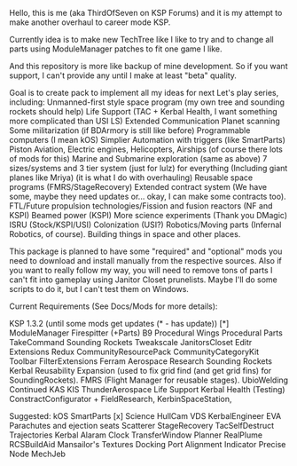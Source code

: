 Hello, this is me (aka ThirdOfSeven on KSP Forums) and it is my attempt to make another overhaul to career mode KSP.

Currently idea is to make new TechTree like I like to try and to change all parts using ModuleManager patches to fit one game I like.

And this repository is more like backup of mine development. So if you want support, I can't provide any until I make at least "beta" quality.

Goal is to create pack to implement all my ideas for next Let's play series, including:
Unmanned-first style space program (my own tree and sounding rockets should help)
Life Support (TAC + Kerbal Health, I want something more complicated than USI LS)
Extended Communication
Planet scanning
Some militarization (if BDArmory is still like before)
Programmable computers (I mean kOS)
Simplier Automation with triggers (like SmartParts)
Piston Aviation, Electric engines, Helicopters, Airships (of course there lots of mods for this)
Marine and Submarine exploration (same as above)
7 sizes/systems and 3 tier system (just for lulz) for everything (Including giant planes like Mriya) (it is what I do with overhauling)
Reusable space programs (FMRS/StageRecovery)
Extended contract system (We have some, maybe they need updates or... okay, I can make some contracts too).
FTL/Future propulsion technologies/Fission and fusion reactors (NF and KSPI)
Beamed power (KSPI)
More science experiments (Thank you DMagic)
ISRU (Stock/KSPI/USI)
Colonization (USI?)
Robotics/Moving parts (Infernal Robotics, of course).
Building things in space and other places.

This package is planned to have some "required" and "optional" mods you need to download and install manually from the respective sources.
Also if you want to really follow my way, you will need to remove tons of parts I can't fit into gameplay using Janitor Closet prunelists. 
Maybe I'll do some scripts to do it, but I can't test them on Windows.

Current Requirements (See Docs/Mods for more details):

KSP 1.3.2 (until some mods get updates (* - has update))
[*] ModuleManager
Firespitter (+Parts)
B9 Procedural Wings
Procedural Parts
TakeCommand
Sounding Rockets
Tweakscale
JanitorsCloset
Editr Extensions Redux
CommunityResourcePack
CommunityCategoryKit
Toolbar
FilterExtensions
Ferram Aerospace Research
Sounding Rockets
Kerbal Reusability Expansion (used to fix grid find (and get grid fins) for SoundingRockets).
FMRS (Flight Manager for reusable stages).
UbioWelding Continued
KAS
KIS
ThunderAerospace Life Support
Kerbal Health (Testing)
ConstractConfigurator + FieldResearch, KerbinSpaceStation, 

Suggested:
kOS
SmartParts
[x] Science
HullCam VDS
KerbalEngineer
EVA Parachutes and ejection seats
Scatterer
StageRecovery
TacSelfDestruct
Trajectories
Kerbal Alaram Clock
TransferWindow Planner
RealPlume
RCSBuildAid
Mansailor's Textures
Docking Port Alignment Indicator
Precise Node
MechJeb
